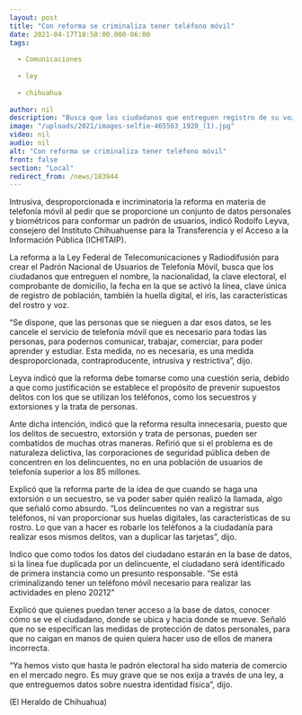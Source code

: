 ```yaml
---
layout: post
title: "Con reforma se criminaliza tener teléfono móvil"
date: 2021-04-17T18:58:00.000-06:00
tags:
  
  - Comunicaciones
  
  - ley
  
  - chihuahua
  
author: nil
description: "Busca que los ciudadanos que entreguen registro de su voz, medidas de su rostro, iris, clave electoral, domicilio y fecha en la que se activó la línea: Rodolfo Leyva"
image: "/uploads/2021/images-selfie-465563_1920_(1).jpg"
video: nil
audio: nil
alt: "Con reforma se criminaliza tener teléfono móvil"
front: false
section: "Local"
redirect_from: /news/183944
---
```


Intrusiva, desproporcionada e incriminatoria la reforma en materia de telefonía móvil al pedir que se proporcione un conjunto de datos personales y biométricos para conformar un padrón de usuarios, indicó Rodolfo Leyva, consejero del Instituto Chihuahuense para la Transferencia y el Acceso a la Información Pública (ICHITAIP).

La reforma a la Ley Federal de Telecomunicaciones y Radiodifusión para crear el Padrón Nacional de Usuarios de Telefonía Móvil, busca que los ciudadanos que entreguen el nombre, la nacionalidad, la clave electoral, el comprobante de domicilio, la fecha en la que se activó la línea, clave única de registro de población, también la huella digital, el iris, las características del rostro y voz.

“Se dispone, que las personas que se nieguen a dar esos datos, se les cancele el servicio de telefonía móvil que es necesario para todas las personas, para podernos comunicar, trabajar, comerciar, para poder aprender y estudiar. Esta medida, no es necesaria, es una medida desproporcionada, contraproducente, intrusiva y restrictiva”, dijo.

Leyva indicó que la reforma debe tomarse como una cuestión seria, debido a que como justificación se establece el propósito de prevenir supuestos delitos con los que se utilizan los teléfonos, como los secuestros y extorsiones y la trata de personas.

Ante dicha intención, indicó que la reforma resulta innecesaria, puesto que los delitos de secuestro, extorsión y trata de personas, pueden ser combatidos de muchas otras maneras. Refirió que si el problema es de naturaleza delictiva, las corporaciones de seguridad pública deben de concentren en los delincuentes, no en una población de usuarios de telefonía superior a los 85 millones.

Explicó que la reforma parte de la idea de que cuando se haga una extorsión o un secuestro, se va poder saber quién realizó la llamada, algo que señaló como absurdo. “Los delincuentes no van a registrar sus teléfonos, ni van proporcionar sus huelas digitales, las características de su rostro. Lo que van a hacer es robarle los teléfonos a la ciudadanía para realizar esos mismos delitos, van a duplicar las tarjetas”, dijo.

Indico que como todos los datos del ciudadano estarán en la base de datos, si la línea fue duplicada por un delincuente, el ciudadano será identificado de primera instancia como un presunto responsable. “Se está criminalizando tener un teléfono móvil necesario para realizar las actividades en pleno 20212”

Explicó que quienes puedan tener acceso a la base de datos, conocer cómo se ve el ciudadano, donde se ubica y hacia donde se mueve. Señaló que no se especifican las medidas de protección de datos personales, para que no caigan en manos de quien quiera hacer uso de ellos de manera incorrecta.

“Ya hemos visto que hasta le padrón electoral ha sido materia de comercio en el mercado negro. Es muy grave que se nos exija a través de una ley, a que entreguemos datos sobre nuestra identidad física”, dijo.

(El Heraldo de Chihuahua)